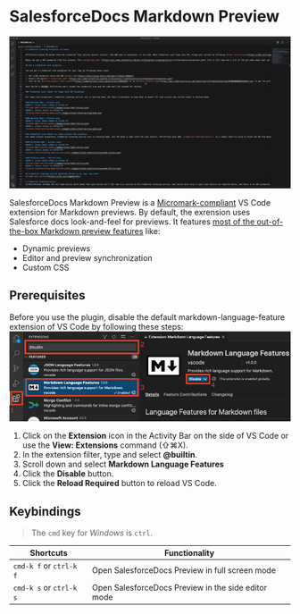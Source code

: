# SalesforceDocs Markdown Preview

![Features GIF](./media/images/preview.gif)

SalesforceDocs Markdown Preview is a [Micromark-compliant](https://github.com/micromark/micromark) VS Code extension for Markdown previews. By default, the exrension uses Salesforce docs look-and-feel for previews. It features [most of the out-of-the-box Markdown preview features](https://code.visualstudio.com/docs/languages/markdown) like:

- Dynamic previews
- Editor and preview synchronization
- Custom CSS

## Prerequisites

Before you use the plugin, disable the default markdown-language-feature extension of VS Code by following these steps:
![Manual Install](./media/images/disable_default_preview.png)

1. Click on the **Extension** icon in the Activity Bar on the side of VS Code or use the **View: Extensions** command (⇧⌘X).
2. In the extension filter, type and select **@builtin**.
3. Scroll down and select **Markdown Language Features**
4. Click the **Disable** button.
5. Click the **Reload Required** button to reload VS Code.

## Keybindings

> The `cmd` key for *Windows* is `ctrl`.

| Shortcuts               | Functionality                                       |
| ----------------------- | --------------------------------------------------- |
| `cmd-k f` or `ctrl-k f` | Open SalesforceDocs Preview in full screen mode     |
| `cmd-k s` or `ctrl-k s` | Open SalesforceDocs Preview in the side editor mode |
